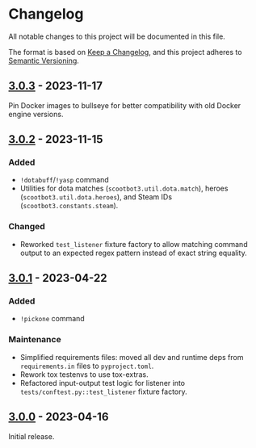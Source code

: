 # Changelog

All notable changes to this project will be documented in this file.

The format is based on [Keep a Changelog](https://keepachangelog.com/en/1.0.0/),
and this project adheres to [Semantic Versioning](https://semver.org/spec/v2.0.0.html).

## [3.0.3] - 2023-11-17
Pin Docker images to bullseye for better compatibility with old Docker engine
versions.

## [3.0.2] - 2023-11-15
### Added
 - `!dotabuff`/`!yasp` command
 - Utilities for dota matches (`scootbot3.util.dota.match`), heroes
   (`scootbot3.util.dota.heroes`), and Steam IDs (`scootbot3.constants.steam`).

### Changed
 - Reworked `test_listener` fixture factory to allow matching command output to
   an expected regex pattern instead of exact string equality.

## [3.0.1] - 2023-04-22
### Added
 - `!pickone` command

### Maintenance
 - Simplified requirements files: moved all dev and runtime deps from
   `requirements.in` files to `pyproject.toml`.
 - Rework tox testenvs to use tox-extras.
 - Refactored input-output test logic for listener into
   `tests/conftest.py::test_listener` fixture factory.

## [3.0.0] - 2023-04-16
Initial release.

[3.0.3]: https://github.com/sclabs/scootbot3.0/compare/v3.0.2...v3.0.3
[3.0.2]: https://github.com/sclabs/scootbot3.0/compare/v3.0.1...v3.0.2
[3.0.1]: https://github.com/sclabs/scootbot3.0/compare/v3.0.0...v3.0.1
[3.0.0]: https://github.com/sclabs/scootbot3.0/releases/tag/v3.0.0
